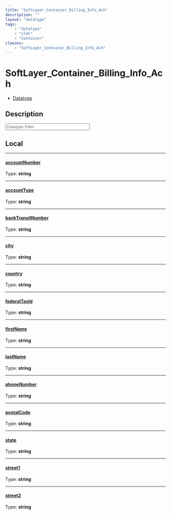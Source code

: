 ```yaml
---
title: "SoftLayer_Container_Billing_Info_Ach"
description: ""
layout: "datatype"
tags:
    - "datatype"
    - "sldn"
    - "Container"
classes:
    - "SoftLayer_Container_Billing_Info_Ach"
---
```


# SoftLayer_Container_Billing_Info_Ach
<div id='service-datatype'>
    <ul id='sldn-reference-tabs'>
        <li id='datatype'> <a href='/reference/datatypes/SoftLayer_Container_Billing_Info_Ach' >Datatype</a></li>
    </ul>
</div>

## Description 






<!-- Filer BEGIN -->
<div class="view-filters">
        <div class="clearfix">
            <div class="search-input-box">
                <input placeholder="Datatype Filter" onkeyup="titleSearch(inputId='prop-input', divId='properties', elementClass='prop-row')" 
                    type="text" id="prop-input" value="" size="30" maxlength="128" class="form-text">
            </div>
        </div>
</div>
<!-- Filer END -->

<div id="properties" class="content">
<div id="localProperties" class="prop-content" >

## Local
<div class="prop-row">

-----
[accountNumber]: #accountnumber
#### [accountNumber]
  
<span class="type-label">Type: </span>**string**


</div>
<div class="prop-row">

-----
[accountType]: #accounttype
#### [accountType]
  
<span class="type-label">Type: </span>**string**


</div>
<div class="prop-row">

-----
[bankTransitNumber]: #banktransitnumber
#### [bankTransitNumber]
  
<span class="type-label">Type: </span>**string**


</div>
<div class="prop-row">

-----
[city]: #city
#### [city]
  
<span class="type-label">Type: </span>**string**


</div>
<div class="prop-row">

-----
[country]: #country
#### [country]
  
<span class="type-label">Type: </span>**string**


</div>
<div class="prop-row">

-----
[federalTaxId]: #federaltaxid
#### [federalTaxId]
  
<span class="type-label">Type: </span>**string**


</div>
<div class="prop-row">

-----
[firstName]: #firstname
#### [firstName]
  
<span class="type-label">Type: </span>**string**


</div>
<div class="prop-row">

-----
[lastName]: #lastname
#### [lastName]
  
<span class="type-label">Type: </span>**string**


</div>
<div class="prop-row">

-----
[phoneNumber]: #phonenumber
#### [phoneNumber]
  
<span class="type-label">Type: </span>**string**


</div>
<div class="prop-row">

-----
[postalCode]: #postalcode
#### [postalCode]
  
<span class="type-label">Type: </span>**string**


</div>
<div class="prop-row">

-----
[state]: #state
#### [state]
  
<span class="type-label">Type: </span>**string**


</div>
<div class="prop-row">

-----
[street1]: #street1
#### [street1]
  
<span class="type-label">Type: </span>**string**


</div>
<div class="prop-row">

-----
[street2]: #street2
#### [street2]
  
<span class="type-label">Type: </span>**string**


</div>
</div>
<!-- LOCAL PROPERTY END -->

</div>


